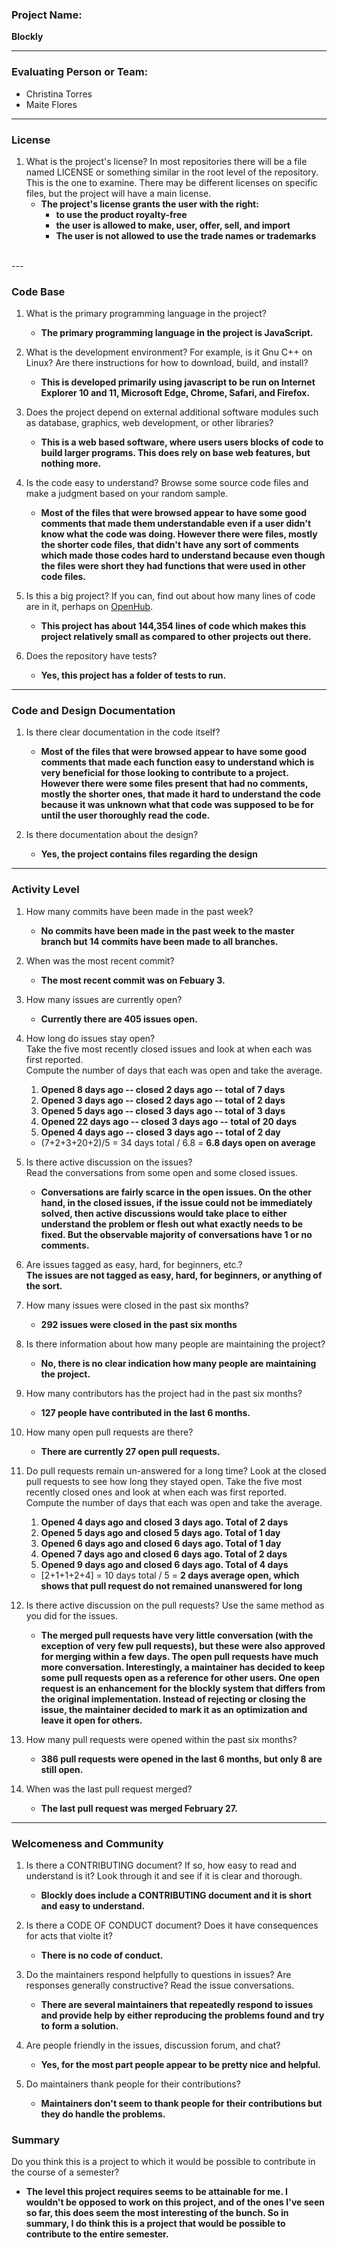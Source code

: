 ### **Project Name**:  
**Blockly**

---

### **Evaluating Person or Team**:  
* Christina Torres  
* Maite Flores

---


### License

1. What is the project's license?
   In most repositories there will be a file named LICENSE or something similar in
   the root level of the repository. This is the one to examine. There may be
   different licenses on specific files, but the project will have a main license.  
   * **The project's license grants the user with the right:**
     * **to use the product royalty-free**
     * **the user is allowed to make, user, offer, sell, and import**
     * **The user is not allowed  to use the trade names or trademarks**

<br>
---

### Code Base

1. What is the primary programming language in the project?  
   * **The primary programming language in the project  is JavaScript.**

1. What is the development environment? For example, is it Gnu C++ on Linux?
   Are there instructions for how to download, build, and install?  
   * **This is developed primarily using javascript to be run on Internet Explorer 10 and 11, Microsoft Edge, Chrome, Safari, and Firefox.**

1. Does the project depend on external additional software modules such as
   database,  graphics, web development, or other libraries?  
   * **This is a web based software, where users users blocks of code to build larger programs. This does rely on base web features, but nothing more.**

1. Is the code easy to understand? Browse some source code files and make
   a judgment based on your random sample.  
   * **Most of the files that were browsed appear to have some good comments that made them understandable even if a user didn't know what the code was doing. However there were files, mostly the shorter code files, that didn't have any sort of comments which made those codes hard to understand because even though the files were short they had functions that were used in other code files.**

1. Is this a big project? If you can, find out about how many lines of code
   are in it, perhaps on [OpenHub](https://www.openhub.net/).  
   * **This project has about 144,354 lines of code which makes this project  relatively small as compared to other projects out there.**

1. Does the repository have tests?  
   * **Yes, this project has a folder of tests to run.**

---

### Code and Design Documentation
1. Is there clear documentation in the code itself?  
   * **Most of the files that were browsed appear to have some good comments that made each function easy to understand which is very beneficial for those looking to  contribute to a project. However there were some files present that had no comments, mostly the shorter ones, that made it hard to understand the code because it was unknown what that code was supposed to be for until the user thoroughly read the code.**

1. Is there documentation about the design?  
   * **Yes, the project contains files regarding the design**

---

### Activity Level

1. How many commits have been made in the past week?  
   * **No commits have been made in the past week to the master branch but 14 commits have been made to all branches.**

1. When was the most recent commit?  
   * **The most recent commit was on Febuary 3.**

1. How many issues are currently open?  
   * **Currently there are 405 issues open.**

1. How long do issues stay open?  
   Take the five most recently closed issues and look at when each was first reported.  
   Compute the number of days that each was open and take the average.  
     1. **Opened 8 days ago -- closed 2 days ago -- total of 7 days**
     2. **Opened 3 days ago -- closed 2 days ago -- total of 2 days**
     3. **Opened 5 days ago -- closed 3 days ago -- total of 3 days**
     4. **Opened 22 days ago -- closed 3 days ago -- total of 20 days**
     5. **Opened 4 days ago -- closed 3 days ago -- total of 2 day**  
   * (7+2+3+20+2)/5 = 34 days total / 6.8 = **6.8 days open on average**  

1. Is there active discussion on the issues?  
   Read the conversations from some open and some closed issues.  
   * **Conversations are fairly scarce in the open issues. On the other hand, in the closed issues, if the issue could not be immediately solved, then active discussions would take place to either understand the problem or flesh out what exactly needs to be fixed. But the observable majority of conversations have 1 or no comments.**

1. Are issues tagged as easy, hard, for beginners, etc.?  
   **The issues are not tagged as easy, hard, for beginners, or anything of the sort.**

1. How many issues were closed in the past six months?  
   * **292 issues were closed in the past six months**

1. Is there information about how many people are maintaining the project?  
   * **No, there is no clear indication how many people are maintaining the project.**

1. How many contributors has the project had in the past six months?  
   * **127 people have contributed in the last 6 months.**

1. How many open pull requests are there?  
   * **There are currently 27 open pull requests.**

1. Do pull requests remain un-answered for a long time?
   Look at the closed pull requests to see how long they stayed open.
   Take the five most recently closed ones and look at when each was first reported.
   Compute the number of days that each was open and take the average.  
      1. **Opened 4 days ago and closed 3 days ago. Total of 2 days**
      2. **Opened 5 days ago and closed 5 days ago. Total of 1 day**
      3. **Opened 6 days ago and closed 6 days ago. Total of 1 day**
      4. **Opened 7 days ago and closed 6 days ago. Total of 2 days**
      5. **Opened 9 days ago and closed 6 days ago. Total of 4 days**
      * [2+1+1+2+4] = 10 days total / 5 = **2 days average open, which shows that pull request do not remained unanswered for long**

1. Is there active discussion on the pull requests?
   Use the same method as you did for the issues.  
   * **The merged pull requests have very little conversation (with the exception of very few pull requests), but these were also approved for merging within a few days. The open pull requests have much more conversation. Interestingly, a maintainer has decided to keep some pull requests open as a reference for other users. One open request is an enhancement for the blockly system that differs from the original implementation. Instead of rejecting or closing the issue, the maintainer decided to mark it as an optimization and leave it open for others.**

1. How many pull requests were opened within the past six months?  
   * **386 pull requests were opened in the last 6 months, but only 8 are still open.**

1. When was the last  pull request  merged?   
   * **The last pull request was merged February 27.**

---
### Welcomeness and Community

1. Is there a CONTRIBUTING document? If so, how easy to read and understand is it?
   Look through it and see if it is clear and thorough.  
   * **Blockly does include a CONTRIBUTING document and it is short and easy to understand.**

1. Is there a CODE OF CONDUCT document? Does it have consequences for acts that
   violte it?
   * **There is no code of conduct.**

1. Do the maintainers respond helpfully to questions in issues?
   Are responses generally constructive?
   Read the issue conversations.  
   * **There are several maintainers that repeatedly respond to issues and provide help by either reproducing the problems found and try to form a solution.**

1. Are people friendly in the issues, discussion forum, and chat?  
   * **Yes, for the most part people appear to be pretty nice and helpful.**

1. Do maintainers thank people for their contributions?  
   * **Maintainers don't seem to thank people for their contributions but they do handle the problems.**

### Summary
Do you think  this is a project to which it would be possible to contribute in the
course of a semester?  
* **The level this project requires seems to be attainable for me. I wouldn't be opposed to work on this project, and of the ones I've seen so far, this does seem the most interesting of the bunch. So in summary, I do think this is a project that would be possible to contribute to the entire semester.**